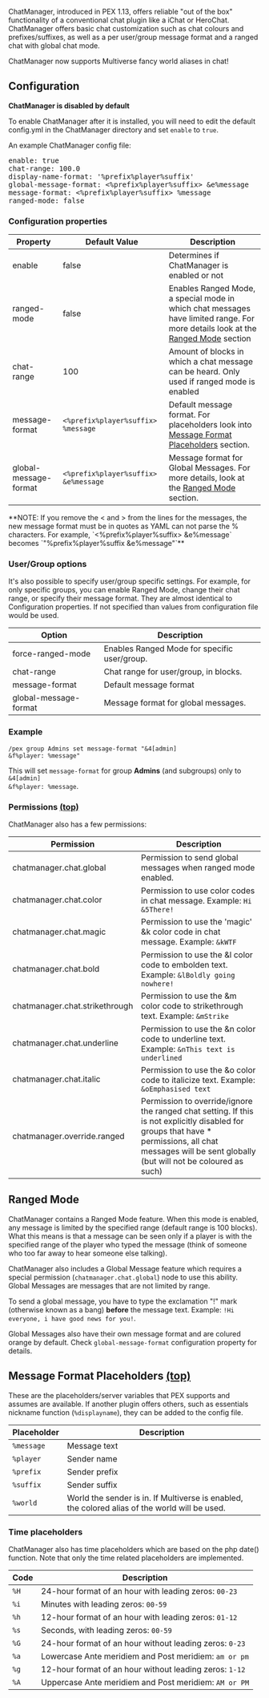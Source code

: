 ChatManager, introduced in PEX 1.13, offers reliable "out of the box" functionality of a conventional chat plugin like a iChat or HeroChat.  ChatManager offers basic chat customization such as chat colours and prefixes/suffixes, as well as a per user/group message format and a ranged chat with global chat mode.

ChatManager now supports Multiverse fancy world aliases in chat!

## Configuration
**ChatManager is disabled by default**

To enable ChatManager after it is installed, you will need to edit the default config.yml in the ChatManager directory and set `enable` to `true`.

An example ChatManager config file:
<pre>enable: true
chat-range: 100.0
display-name-format: '%prefix%player%suffix'
global-message-format: <%prefix%player%suffix> &e%message
message-format: <%prefix%player%suffix> %message
ranged-mode: false</pre>

### Configuration properties
<table width="100%">
<thead><tr><th width="20%">Property</th><th>Default Value</th><th>Description</th></tr></thead>
<tbody>
<tr>
  <td>enable</td><td>false</td><td>Determines if ChatManager is enabled or not</td>
</tr>
<tr>
  <td>ranged-mode</td><td>false</td>
  <td>Enables Ranged Mode, a special mode in which chat messages have limited range.  For more details look at the <a href="#wiki-ranged-mode">Ranged Mode</a> section</td>
</tr>
<tr>
  <td>chat-range</td><td>100</td>
  <td>Amount of blocks in which a chat message can be heard.  Only used if ranged mode is enabled</td>
</tr>
<tr>
  <td>message-format</td><td><code>&lt;%prefix%player%suffix&gt; %message</code></td>
  <td>Default message format.  For placeholders look into <a href="#Message-Format-Placeholders">Message Format Placeholders</a> section.</td>
</tr>
<tr>
  <td>global-message-format</td><td><code>&lt;%prefix%player%suffix&gt; &e%message</code></td>
  <td>Message format for Global Messages.  For more details, look at the <a href="#ranged-mode">Ranged Mode</a> section.</td>
</tr>
</tbody>
</table>
**NOTE: If you remove the &lt; and &gt; from the lines for the messages, the new message format must be in quotes as YAML can not parse the % characters.  For example, `<%prefix%player%suffix> &e%message` becomes `"%prefix%player%suffix &e%message"`**

### User/Group options
It's also possible to specify user/group specific settings.  For example, for only specific groups, you can enable Ranged Mode, change their chat range, or specify their message format. They are almost identical to Configuration properties.
If not specified than values from configuration file would be used.
<table width="100%">
<thead>
<tr>
  <th>Option</th><th>Description</th>
</tr>
</thead>
<tbody>
<tr>
  <td>force-ranged-mode</td>
  <td>Enables Ranged Mode for specific user/group.</td>
</tr>
<tr>
  <td>chat-range</td>
  <td>Chat range for user/group, in blocks.</td>
</tr>
<tr>
  <td>message-format</td>
  <td>Default message format</td>
</tr>
<tr>
  <td>global-message-format</td>
  <td>Message format for global messages.</td>
</tr>
</tbody>
</table>

### Example ###
<code>/pex group Admins set message-format "&4[admin] &f%player: %message"</code>

This will set <code>message-format</code> for group __Admins__ (and subgroups) only to <code>&4[admin] &f%player: %message</code>.

### Permissions <a name="Permissions"></a> <a href="#index">(top)</a>
ChatManager also has a few permissions:
<table width="100%">
<thead>
<tr>
    <th>Permission</th><th>Description</th>
</tr>
</thead>
<tbody>
<tr>
  <td>chatmanager.chat.global</td>
  <td>Permission to send global messages when ranged mode enabled.</td>
</tr>
<tr>
  <td>chatmanager.chat.color</td>
  <td>Permission to use color codes in chat message. Example: <code>Hi &5There!</code></td>
</tr>
<tr>
  <td>chatmanager.chat.magic</td>
  <td>Permission to use the 'magic' &k color code in chat message. Example: <code>&kWTF</code></td>
</tr>
<tr>
  <td>chatmanager.chat.bold</td>
  <td>Permission to use the &l color code to embolden text. Example: <code>&lBoldly going nowhere!</code></td>
</tr>
<tr>
  <td>chatmanager.chat.strikethrough</td>
  <td>Permission to use the &m color code to strikethrough text. Example: <code>&mStrike</code></td>
</tr>
<tr>
  <td>chatmanager.chat.underline</td>
  <td>Permission to use the &n color code to underline text. Example: <code>&nThis text is underlined</code></td>
</tr>
<tr>
  <td>chatmanager.chat.italic</td>
  <td>Permission to use the &o color code to italicize text. Example: <code>&oEmphasised text</code></td>
</tr>
<tr>
  <td>chatmanager.override.ranged</td>
  <td>Permission to override/ignore the ranged chat setting.  If this is not explicitly disabled for groups that have * permissions, all chat messages will be sent globally (but will not be coloured as such)</td>
</tr>
</tbody>
</table>

## Ranged Mode
ChatManager contains a Ranged Mode feature.  When this mode is enabled, any message is limited by the specified range (default range is 100 blocks).  What this means is that a message can be seen only if a player is with the specified range of the player who typed the message (think of someone who too far away to hear someone else talking).

ChatManager also includes a Global Message feature which requires a special permission (<code>chatmanager.chat.global</code>) node to use this ability.   Global Messages are messages that are not limited by range.

To send a global message,  you have to type the exclamation "!" mark (otherwise known as a bang) **before** the message text.
Example: <code>!Hi everyone, i have good news for you!</code>.

Global Messages also have their own message format and are colured orange by default.  Check <code>global-message-format</code> configuration property for details.

## Message Format Placeholders <a name="Message-Format-Placeholders"></a> <a href="#index">(top)</a>
These are the placeholders/server variables that PEX supports and assumes are available.  If another plugin offers others, such as essentials nickname function (`%displayname`), they can be added to the config file.
<table width="100%">
<thead>
<tr>
  <th>Placeholder</th>
  <th>Description</th>
</tr>
</thead>
<tbody>
<tr>
  <td><code>%message</code></td>
  <td>Message text</td>
</tr>
<tr>
  <td><code>%player</code></td>
  <td>Sender name</td>
</tr>
<tr>
  <td><code>%prefix</code></td>
  <td>Sender prefix</td>
</tr>
<tr>
  <td><code>%suffix</code></td>
  <td>Sender suffix</td>
</tr>
<tr>
  <td><code>%world</code></td>
  <td>World the sender is in.  If Multiverse is enabled, the colored alias of the world will be used.</td>
</tr>
</tbody>
</table>

### Time placeholders
ChatManager also has time placeholders which are based on the php date() function.  Note that only the time related placeholders are implemented.
<table width="100%">
<thead>
<tr>
  <th>Code</th>
  <th>Description</th>
</tr>
</thead>
<tbody>
<tr>
  <td><code>%H</code></td>
  <td>24-hour format of an hour with leading zeros: <code>00-23</code></td>
</tr>
<tr>
  <td><code>%i</code></td>
  <td>Minutes with leading zeros: <code>00-59</code></td>
</tr>
<tr>
  <td><code>%h</code></td>
  <td>12-hour format of an hour with leading zeros: <code>01-12</code></td>
</tr>
<tr>
  <td><code>%s</code></td>
  <td>Seconds, with leading zeros: <code>00-59</code></td>
</tr>
<tr>
  <td><code>%G</code></td>
  <td>24-hour format of an hour without leading zeros: <code>0-23</code></td>
</tr>
<tr>
  <td><code>%a</code></td>
  <td>Lowercase Ante meridiem and Post meridiem: <code>am or pm</code></td>
</tr>
<tr>
  <td><code>%g</code></td>
  <td>12-hour format of an hour without leading zeros: <code>1-12</code></td>
</tr>
<tr>
  <td><code>%A</code></td>
  <td>Uppercase Ante meridiem and Post meridiem: <code>AM or PM</code></td>
</tr>
</tbody>
</table>